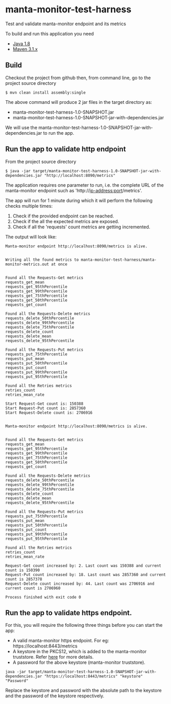 # manta-monitor-test-harness
Test and validate manta-monitor endpoint and its metrics

To build and run this application you need 
* [Java 1.8](http://www.oracle.com/technetwork/java/javase/downloads/index.html)
* [Maven 3.1.x](https://maven.apache.org/)

## Build
Checkout the project from github then, from command line, go to the project source directory
```
$ mvn clean install assembly:single
```
The above command will produce 2 jar files in the target directory as:
* manta-monitor-test-harness-1.0-SNAPSHOT.jar
* manta-monitor-test-harness-1.0-SNAPSHOT-jar-with-dependencies.jar

We will use the manta-monitor-test-harness-1.0-SNAPSHOT-jar-with-dependencies.jar to run the app.

## Run the app to validate http endpoint
From the project source directory
```
$ java -jar target/manta-monitor-test-harness-1.0-SNAPSHOT-jar-with-dependencies.jar "http://localhost:8090/metrics"

```
The application requires one parameter to run, i.e. the complete URL of the manta-monitor endpoint such as 'http://<ip-address:port>/metrics'.

The app will run for 1 minute during which it will perform the following checks multiple times:
1. Check if the provided endpoint can be reached.
2. Check if the all the expected metrics are exposed.
3. Check if all the 'requests' count metrics are getting incremented.

The output will look like:
```
Manta-monitor endpoint http://localhost:8090/metrics is alive.


Writing all the found metrics to manta-monitor-test-harness/manta-monitor-metrics.out at once


Found all the Requests-Get metrics
requests_get_mean
requests_get_95thPercentile
requests_get_99thPercentile
requests_get_75thPercentile
requests_get_50thPercentile
requests_get_count

Found all the Requests-Delete metrics
requests_delete_50thPercentile
requests_delete_99thPercentile
requests_delete_75thPercentile
requests_delete_count
requests_delete_mean
requests_delete_95thPercentile

Found all the Requests-Put metrics
requests_put_75thPercentile
requests_put_mean
requests_put_50thPercentile
requests_put_count
requests_put_99thPercentile
requests_put_95thPercentile

Found all the Retries metrics
retries_count
retries_mean_rate

Start Request-Get count is: 150388
Start Request-Put count is: 2857360
Start Request-Delete count is: 2706916


Manta-monitor endpoint http://localhost:8090/metrics is alive.


Found all the Requests-Get metrics
requests_get_mean
requests_get_95thPercentile
requests_get_99thPercentile
requests_get_75thPercentile
requests_get_50thPercentile
requests_get_count

Found all the Requests-Delete metrics
requests_delete_50thPercentile
requests_delete_99thPercentile
requests_delete_75thPercentile
requests_delete_count
requests_delete_mean
requests_delete_95thPercentile

Found all the Requests-Put metrics
requests_put_75thPercentile
requests_put_mean
requests_put_50thPercentile
requests_put_count
requests_put_99thPercentile
requests_put_95thPercentile

Found all the Retries metrics
retries_count
retries_mean_rate

Request-Get count increased by: 2. Last count was 150388 and current count is 150390
Request-Put count increased by: 18. Last count was 2857360 and current count is 2857378
Request-Delete count increased by: 44. Last count was 2706916 and current count is 2706960

Process finished with exit code 0
```

## Run the app to validate https endpoint.
For this, you will require the following three things before you can start the app:
* A valid manta-monitor https endpoint. For eg: https://localhost:8443/metrics
* A keystore in the PKCS12, which is added to the manta-monitor truststore. Refer [here](https://github.com/joyent/manta-monitor#run)
  for more details.
* A password for the above keystore (manta-monitor truststore).

```
java -jar target/manta-monitor-test-harness-1.0-SNAPSHOT-jar-with-dependencies.jar "https://localhost:8443/metrics" "keystore" "Password"
```

Replace the keystore and password with the absolute path to the keystore and the password of the keystore respectively.